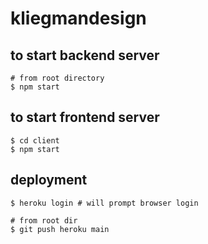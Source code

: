 # kliegmandesign

## to start backend server

```
# from root directory
$ npm start
```

## to start frontend server

```
$ cd client
$ npm start
```

## deployment

```
$ heroku login # will prompt browser login

# from root dir
$ git push heroku main
```
